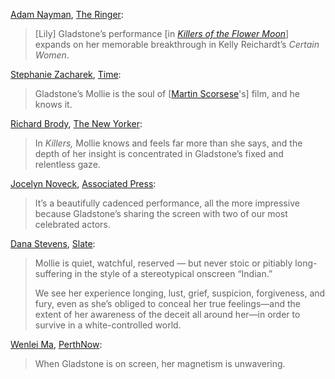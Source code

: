 <!-- Lily Gladstone -->
[Adam Nayman](https://twitter.com/brofromanother), [The Ringer](https://www.theringer.com/movies/2023/10/24/23929317/killers-of-the-flower-moon-review-martin-scorsese):

> [Lily] Gladstone’s performance [in [_Killers of the Flower Moon_](/movies/466420)] expands on her memorable breakthrough in Kelly Reichardt’s _Certain Women_.

[Stephanie Zacharek](https://twitter.com/szacharek), [Time](https://time.com/6341118/best-movies-2023/):

> Gladstone’s Mollie is the soul of [[Martin Scorsese](/people/1032)'s] film, and he knows it.

[Richard Brody](https://twitter.com/tnyfrontrow), [The New Yorker](https://www.newyorker.com/culture/the-front-row/the-silent-thunder-of-killers-of-the-flower-moon):

> In _Killers,_ Mollie knows and feels far more than she says, and the depth of her insight is concentrated in Gladstone’s fixed and relentless gaze.

[Jocelyn Noveck](https://twitter.com/jocelynnoveckap), [Associated Press](https://apnews.com/article/movie-review-killers-flower-moon-scorsese-d5e7e7eaee09973fcd62023ee3812c1f):

> It’s a beautifully cadenced performance, all the more impressive because Gladstone’s sharing the screen with two of our most celebrated actors.

[Dana Stevens](https://twitter.com/thehighsign), [Slate](https://slate.com/culture/2023/10/killers-of-the-flower-moon-movie-martin-scorsese.html?via=rss):

> Mollie is quiet, watchful, reserved — but never stoic or pitiably long-suffering in the style of a stereotypical onscreen “Indian.”
>
> We see her experience longing, lust, grief, suspicion, forgiveness, and fury, even as she’s obliged to conceal her true feelings—and the extent of her awareness of the deceit all around her—in order to survive in a white-controlled world.

[Wenlei Ma](https://twitter.com/WenleiMa), [PerthNow](https://www.perthnow.com.au/entertainment/movies/killers-of-the-flower-moon-review-why-martin-scorseses-new-film-starring-leo-dicaprio-worth-the-long-runtime-c-12174958):

> When Gladstone is on screen, her magnetism is unwavering.